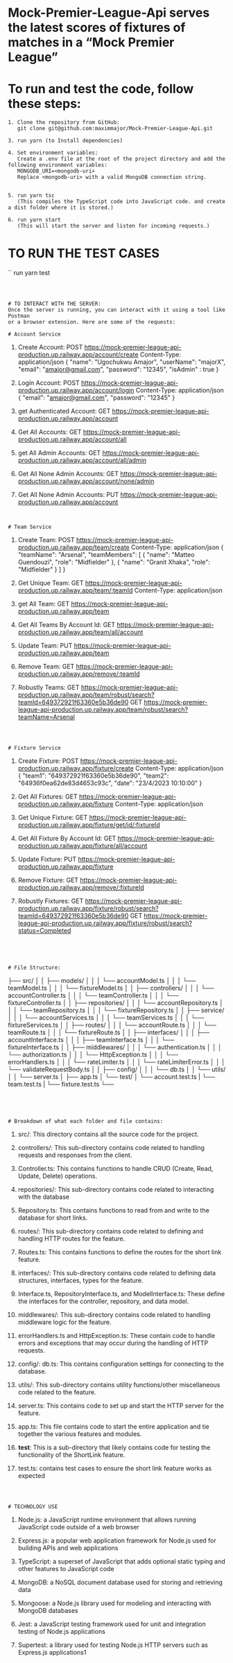 # Mock-Premier-League-Api serves the latest scores of fixtures of matches in a “Mock Premier League”


# To run and test the code, follow these steps:
```
1. Clone the repository from GitHub:
   git clone git@github.com:maximmajor/Mock-Premier-League-Api.git

3. run yarn (to Install dependencies)

4. Set environment variables:
   Create a .env file at the root of the project directory and add the following environment variables:
   MONGODB_URI=<mongodb-uri>
   Replace <mongodb-uri> with a valid MongoDB connection string.
   

5. run yarn tsc
   (This compiles the TypeScript code into JavaScript code. and create a dist folder where it is stored.)

6. run yarn start
   (This will start the server and listen for incoming requests.)
```

# TO RUN THE TEST CASES
``
   run yarn test
```



# TO INTERACT WITH THE SERVER:
Once the server is running, you can interact with it using a tool like Postman 
or a browser extension. Here are some of the requests:

# Account Service
```
1. Create Account:
   POST https://mock-premier-league-api-production.up.railway.app/account/create
   Content-Type: application/json
  {
    "name": "Ugochukwu Amajor",
    "userName": "majorX",
    "email": "amajor@gmail.com",
    "password": "12345",
    "isAdmin" : true
}

2. Login Account:
   POST https://mock-premier-league-api-production.up.railway.app/account/login
   Content-Type: application/json
   {
    "email": "amajor@gmail.com",
    "password": "12345"
}

3. get Authenticated Account:
   GET https://mock-premier-league-api-production.up.railway.app/account

4. Get All Accounts:
   GET https://mock-premier-league-api-production.up.railway.app/account/all

3. get All Admin Accounts:
   GET https://mock-premier-league-api-production.up.railway.app/account/all/admin

4. Get All None Admin Accounts:
   GET https://mock-premier-league-api-production.up.railway.app/account/none/admin

5. Get All None Admin Accounts:
   PUT https://mock-premier-league-api-production.up.railway.app/account
```


# Team Service
```
1. Create Team:
   POST https://mock-premier-league-api-production.up.railway.app/team/create
   Content-Type: application/json
  {
  "teamName": "Arsenal",
  "teamMembers": [
    { "name": "Matteo Guendouzi", "role": "Midfielder" },
     { "name": "Granit Xhaka", "role": "Midfielder" }
  ]
}


2. Get Unique Team:
   GET https://mock-premier-league-api-production.up.railway.app/team/:teamId
   Content-Type: application/json
 

3. get All Team:
   GET https://mock-premier-league-api-production.up.railway.app/team


4. Get All Teams By Account Id:
   GET https://mock-premier-league-api-production.up.railway.app/team/all/account

3. Update Team:
   PUT https://mock-premier-league-api-production.up.railway.app/team

4. Remove Team:
   GET https://mock-premier-league-api-production.up.railway.app/remove/:teamId

5. Robustly Teams:
   GET https://mock-premier-league-api-production.up.railway.app/team/robust/search?teamId=649372921f63360e5b36de90
   GET https://mock-premier-league-api-production.up.railway.app/team/robust/search?teamName=Arsenal
```



# Fixture Service
```
1. Create Fixture:
   POST https://mock-premier-league-api-production.up.railway.app/fixture/create
   Content-Type: application/json
  {
  "team1": "649372921f63360e5b36de90",
  "team2": "64936f0ea62de83d4653c93c",
  "date": "23/4/2023 10:10:00"
}


2. Get All Fixtures:
   GET https://mock-premier-league-api-production.up.railway.app/fixture
   Content-Type: application/json
 

3. Get Unique Fixture:
   GET https://mock-premier-league-api-production.up.railway.app/fixture/get/id/:fixtureId


4. Get All Fixture By Account Id:
   GET https://mock-premier-league-api-production.up.railway.app/fixture/all/account

3. Update Fixture:
   PUT https://mock-premier-league-api-production.up.railway.app/fixture

4. Remove Fixture:
   GET https://mock-premier-league-api-production.up.railway.app/remove/:fixtureId

5. Robustly Fixtures:
   GET https://mock-premier-league-api-production.up.railway.app/fixture/robust/search?teamId=649372921f63360e5b36de90
   GET https://mock-premier-league-api-production.up.railway.app/fixture/robust/search?status=Completed
```




# File Structure:
```
├── src/
│   │   ├── models/
│   │   │   └── accountModel.ts
│   │   │   └── teamModel.ts
│   │   │   └── fixtureModel.ts
│   │   ├── controllers/
│   │   │   └── accountController.ts
│   │   │   └── teamController.ts
│   │   │   └── fixtureController.ts
│   │   ├── repositories/
│   │   │   └── accountRepository.ts
│   │   │   └── teamRepository.ts
│   │   │   └── fixtureRepository.ts
│   │   ├── service/
│   │   │   └── accountServices.ts
│   │   │   └── teamServices.ts
│   │   │   └── fixtureServices.ts
│   │   ├── routes/
│   │   │   └── accountRoute.ts
│   │   │   └── teamRoute.ts
│   │   │   └── fixtureRoute.ts
│   │   ├── interfaces/
│   │   │   ├── accountInterface.ts
│   │   │   ├── teamInterface.ts
│   │   │   └── fixtureInterface.ts
│   │   ├── middlewares/
│   │   │   └── authentication.ts
│   │   │   └── authorization.ts
│   │   │   └── HttpException.ts
│   │   │   └── errorHandlers.ts
│   │   │   └── rateLimiter.ts
│   │   │   └── rateLimiterError.ts
│   │   │   └── validateRequestBody.ts
│   │   ├── config/
│   │   │   └── db.ts
│   │   └── utils/
│   │       └── server.ts
│   ├── app.ts
│   └── test/
│       └── account.test.ts
|       └── team.test.ts
|       └── fixture.test.ts
└──
```




# Breakdown of what each folder and file contains:
```
1. src/:
   This directory contains all the source code for the project.

3. controllers/:
   This sub-directory contains code related to handling requests and responses from the client.

4. Controller.ts:
   This contains functions to handle CRUD (Create, Read, Update, Delete) operations.

5. repositories/:
   This sub-directory contains code related to interacting with the database

6. Repository.ts:
   This contains functions to read from and write to the database for short links.

7. routes/:
   This sub-directory contains code related to defining and handling HTTP routes for the feature.

8. Routes.ts:
   This contains functions to define the routes for the short link feature.

9. interfaces/:
   This sub-directory contains code related to defining data structures, interfaces, types for the feature.

10. Interface.ts, RepositoryInterface.ts, and ModelInterface.ts:
    These define the interfaces for the controller, repository, and data model.

11. middlewares/:
    This sub-directory contains code related to handling middleware logic for the feature.

12. errorHandlers.ts and HttpException.ts:
    These contain code to handle errors and exceptions that may occur during the handling of HTTP requests.

13. config/:
    db.ts:
    This contains configuration settings for connecting to the database.

14. utils/:
    This sub-directory contains utility functions/other miscellaneous code related to the feature.

15. server.ts:
    This contains code to set up and start the HTTP server for the feature.

16. app.ts:
    This file contains code to start the entire application and tie together the various features and modules.

17. __test__:
    This is a sub-directory that likely contains code for testing the functionality of the ShortLink feature.

18. test.ts:
    contains test cases to ensure the short link feature works as expected
```



# TECHNOLOGY USE
```
1. Node.js: a JavaScript runtime environment that allows running JavaScript code outside of a web browser

2. Express.js: a popular web application framework for Node.js used for building APIs and web applications

3. TypeScript: a superset of JavaScript that adds optional static typing and other features to JavaScript code

4. MongoDB: a NoSQL document database used for storing and retrieving data

5. Mongoose: a Node.js library used for modeling and interacting with MongoDB databases

6. Jest: a JavaScript testing framework used for unit and integration testing of Node.js applications

7. Supertest: a library used for testing Node.js HTTP servers such as Express.js applications1
```